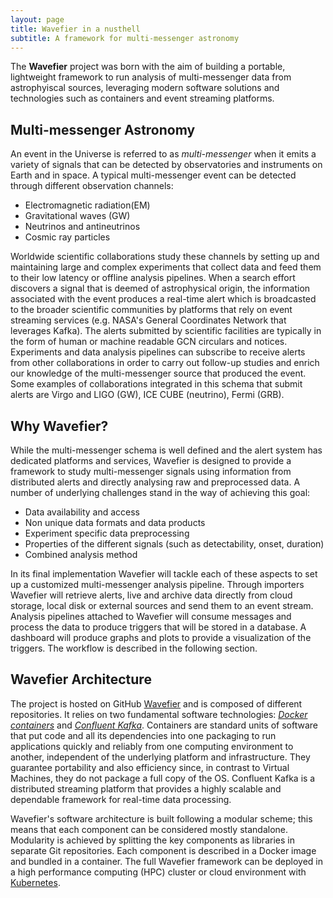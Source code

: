 ```yaml
---
layout: page
title: Wavefier in a nusthell
subtitle: A framework for multi-messenger astronomy
---
```


The **Wavefier** project was born with the aim of building a portable, lightweight framework to run analysis of multi-messenger data from astrophyiscal sources, leveraging modern software solutions and technologies such as containers and event streaming platforms. 

## Multi-messenger Astronomy
An event in the Universe is referred to as *multi-messenger* when it emits a variety of signals that can be detected by observatories
and instruments on Earth and in space. A typical multi-messenger event can be detected through different observation channels:
- Electromagnetic radiation(EM)
- Gravitational waves (GW)
- Neutrinos and antineutrinos
- Cosmic ray particles

Worldwide scientific collaborations study these channels by setting up and maintaining large and complex experiments that collect data and feed them to their low latency or offline analysis pipelines. When a search effort discovers a signal that is deemed of astrophysical origin, the information associated with the event produces a real-time alert which is broadcasted to the broader scientific communities by platforms that rely on event streaming services (e.g. NASA's General Coordinates Network that leverages Kafka). The alerts submitted by scientific facilities are typically in the form of human or machine readable GCN circulars and notices. Experiments and data analysis pipelines can subscribe to receive alerts from other collaborations in order to carry out follow-up studies and enrich our knowledge of the multi-messenger source that produced the event. Some examples of collaborations integrated in this schema that submit alerts are Virgo and LIGO (GW), ICE CUBE (neutrino), Fermi (GRB). 

## Why Wavefier? 
While the multi-messenger schema is well defined and the alert system has dedicated platforms and services, Wavefier is designed to provide a framework to study multi-messenger signals using information from distributed alerts and directly analysing raw and preprocessed data. A number of underlying challenges stand in the way of achieving this goal:
- Data availability and access
- Non unique data formats and data products
- Experiment specific data preprocessing
- Properties of the different signals (such as detectability, onset, duration)
- Combined analysis method
 
In its final implementation Wavefier will tackle each of these aspects to set up a customized multi-messenger analysis pipeline. Through importers Wavefier will retrieve alerts, live and archive data directly from cloud storage, local disk or external sources and send them to an event stream. Analysis pipelines attached to Wavefier will consume messages and process the data to produce triggers that will be stored in a database. A dashboard will produce graphs and plots to provide a visualization of the triggers. The workflow is described in the following section.

## Wavefier Architecture
The project is hosted on GitHub [Wavefier](https://github.com/wavefier) and is composed of different repositories. It relies on two fundamental software technologies: _[Docker containers](https://www.docker.com)_ and _[Confluent Kafka](https://www.confluent.io)_. Containers are standard units of software that put code and all its dependencies into one packaging to run applications quickly and reliably from one computing environment to another, independent of the underlying platform and infrastructure. They guarantee portability and also efficiency since, in contrast to Virtual Machines, they do not package a full copy of the OS. Confluent Kafka is a distributed streaming platform that provides a highly scalable and dependable framework for real-time data processing. 

Wavefier's software architecture is built following a modular scheme; this means that each component can be considered mostly standalone. Modularity is achieved by splitting the key components as libraries in separate Git repositories. Each component is described in a Docker image and bundled in a container. The full Wavefier framework can be deployed in a high performance computing (HPC) cluster or cloud environment with [Kubernetes](https://kubernetes.io).
